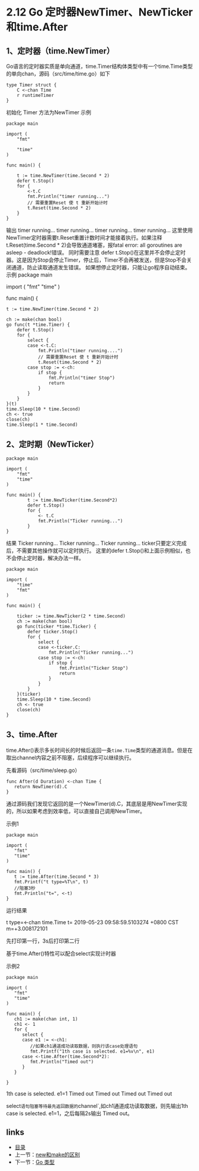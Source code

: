 # 2.12 Go 定时器NewTimer、NewTicker 和time.After

## 1、定时器（time.NewTimer）

Go语言的定时器实质是单向通道，time.Timer结构体类型中有一个time.Time类型的单向chan，源码（src/time/time.go）如下

    type Timer struct {
        C <-chan Time
        r runtimeTimer
    }
初始化 Timer 方法为NewTimer
示例

    package main
    
    import (
    	"fmt"
    
    	"time"
    )
    
    func main() {
    
    	t := time.NewTimer(time.Second * 2)
    	defer t.Stop()
    	for {
    		<-t.C
    		fmt.Println("timer running...")
    		// 需要重置Reset 使 t 重新开始计时
    		t.Reset(time.Second * 2)
    	}
    }
输出
timer running...
timer running...
timer running...
timer running...
这里使用NewTimer定时器需要t.Reset重置计数时间才能接着执行。如果注释	t.Reset(time.Second * 2)会导致通道堵塞，报fatal error: all goroutines are asleep - deadlock!错误。
同时需要注意 defer t.Stop()在这里并不会停止定时器。这是因为Stop会停止Timer，停止后，Timer不会再被发送，但是Stop不会关闭通道，防止读取通道发生错误。
如果想停止定时器，只能让go程序自动结束。
示例
package main

import (
	"fmt"
	"time"
)

func main() {

	t := time.NewTimer(time.Second * 2)
	
	ch := make(chan bool)
	go func(t *time.Timer) {
		defer t.Stop()
		for {
			select {
			case <-t.C:
				fmt.Println("timer running....")
				// 需要重置Reset 使 t 重新开始计时
				t.Reset(time.Second * 2)
			case stop := <-ch:
				if stop {
					fmt.Println("timer Stop")
					return
				}
			}
		}
	}(t)
	time.Sleep(10 * time.Second)
	ch <- true
	close(ch)
	time.Sleep(1 * time.Second)

## 2、定时期（NewTicker）

    package main
    
    import (
    	"fmt"
    	"time"
    )
    
    func main() {
    		t := time.NewTicker(time.Second*2)
    		defer t.Stop()
    		for {
    			<- t.C
    			fmt.Println("Ticker running...")
    		}		
    }
结果
Ticker running...
Ticker running...
Ticker running...
ticker只要定义完成后，不需要其他操作就可以定时执行。
这里的defer t.Stop()和上面示例相似，也不会停止定时器，解决办法一样。

```
package main

import (
	"time"
	"fmt"
)

func main() {

	ticker := time.NewTicker(2 * time.Second)
	ch := make(chan bool)
	go func(ticker *time.Ticker) {
		defer ticker.Stop()
		for {
			select {
			case <-ticker.C:
				fmt.Println("Ticker running...")
			case stop := <-ch:
				if stop {
					fmt.Println("Ticker Stop")
					return
				}
			}
		}
	}(ticker)
	time.Sleep(10 * time.Second)
	ch <- true
	close(ch)
}

```



## 3、time.After

time.After()表示多长时间长的时候后返回一条`time.Time`类型的通道消息。但是在取出channel内容之前不阻塞，后续程序可以继续执行。



先看源码（src/time/sleep.go）

```
func After(d Duration) <-chan Time {
   return NewTimer(d).C
}
```

通过源码我们发现它返回的是一个NewTimer(d).C，其底层是用NewTimer实现的，所以如果考虑到效率低，可以直接自己调用NewTimer。

示例1

```
package main

import (
   "fmt"
   "time"
)

func main() {
   t := time.After(time.Second * 3)
   fmt.Printf("t type=%T\n", t)
   //阻塞3秒
   fmt.Println("t=", <-t)
}
```

运行结果

t type=<-chan time.Time
t= 2019-05-23 09:58:59.5103274 +0800 CST m=+3.008172101

先打印第一行，3s后打印第二行

基于time.After()特性可以配合select实现计时器

示例2

```
package main

import (
   "fmt"
   "time"
)

func main() {
   ch1 := make(chan int, 1)
   ch1 <- 1
   for {
      select {
      case e1 := <-ch1:
         //如果ch1通道成功读取数据，则执行该case处理语句
         fmt.Printf("1th case is selected. e1=%v\n", e1)
      case <-time.After(time.Second*2):
         fmt.Println("Timed out")
      }
   }

}
```

1th case is selected. e1=1
Timed out
Timed out
Timed out
Timed out

select`语句阻塞等待最先返回数据的`channel`,如ch1通道成功读取数据，则先输出1th case is selected. e1=1，之后每隔2s输出 Timed out。

## links

- [目录](/zh/preface.md)
- 上一节：[new和make的区别](/zh/2.11.md)
- 下一节：[Go 类型](/zh/2.13.md)

